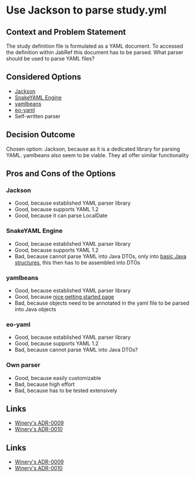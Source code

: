 # Use Jackson to parse study.yml

## Context and Problem Statement

The study definition file is formulated as a YAML document.
To accessed the definition within JabRef this document has to be parsed.
What parser should be used to parse YAML files?

## Considered Options

* [Jackson](https://github.com/FasterXML/jackson-dataformat-yaml)
* [SnakeYAML Engine](https://bitbucket.org/asomov/snakeyaml)
* [yamlbeans](https://github.com/EsotericSoftware/yamlbeans)
* [eo-yaml](https://github.com/decorators-squad/eo-yaml)
* Self-written parser

## Decision Outcome

Chosen option: Jackson, because as it is a dedicated library for parsing YAML. yamlbeans also seem to be viable. They all offer similar functionality

## Pros and Cons of the Options

### Jackson

* Good, because established YAML parser library
* Good, because supports YAML 1.2
* Good, because it can parse LocalDate

### SnakeYAML Engine

* Good, because established YAML parser library
* Good, because supports YAML 1.2
* Bad, because cannot parse YAML into Java DTOs, only into [basic Java structures](https://bitbucket.org/asomov/snakeyaml-engine/src/master/), this then has to be assembled into DTOs

### yamlbeans

* Good, because established YAML parser library
* Good, because [nice getting started page](https://github.com/EsotericSoftware/yamlbeans)
* Bad, because objects need to be annotated in the yaml file to be parsed into Java objects

### eo-yaml

* Good, because established YAML parser library
* Good, because supports YAML 1.2
* Bad, because cannot parse YAML into Java DTOs?

### Own parser

* Good, because easily customizable
* Bad, because high effort
* Bad, because has to be tested extensively

## Links

* [Winery's ADR-0009](https://github.com/eclipse/winery/blob/master/docs/adr/0009-manual-tosca-yaml-serialisation.md)
* [Winery's ADR-0010](https://github.com/eclipse/winery/blob/master/docs/adr/0010-tosca-yaml-deserialisation-using-snakeyaml.md)

## Links

* [Winery's ADR-0009](https://github.com/eclipse/winery/blob/master/docs/adr/0009-manual-tosca-yaml-serialisation.md)
* [Winery's ADR-0010](https://github.com/eclipse/winery/blob/master/docs/adr/0010-tosca-yaml-deserialisation-using-snakeyaml.md)
